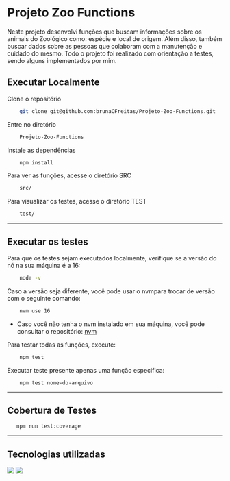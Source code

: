 # Projeto Zoo Functions

Neste projeto desenvolvi funções que buscam informações sobre os animais do Zoológico como: espécie e local de origem. Além disso, também buscar dados sobre as pessoas que colaboram com a manutenção e cuidado do mesmo. Todo o projeto foi realizado com orientação a testes, sendo alguns implementados por mim.

## Executar Localmente

Clone o repositório

```bash
    git clone git@github.com:brunaCFreitas/Projeto-Zoo-Functions.git
```
Entre no diretório

```bash
    Projeto-Zoo-Functions
```

Instale as dependências

```bash
    npm install
```

Para ver as funções, acesse o diretório SRC

```bash
    src/
```

Para visualizar os testes, acesse o diretório TEST

```bash
    test/
```
<hr>

## Executar os testes

Para que os testes sejam executados localmente, verifique se a versão do nó na sua máquina é a 16:

```bash
    node -v
```

Caso a versão seja diferente, você pode usar o nvmpara trocar de versão com o seguinte comando:

```bash
    nvm use 16
```
* Caso você não tenha o nvm instalado em sua máquina, você pode consultar o repositório: [nvm](https://github.com/nvm-sh/nvm?tab=readme-ov-file)

Para testar todas as funções, execute:

```bash
    npm test
```

Executar teste presente apenas uma função especifica:

```bash
    npm test nome-do-arquivo
```
<hr>

## Cobertura de Testes

```bash
   npm run test:coverage
```

<hr>

## Tecnologias utilizadas
 
  <img src="https://img.shields.io/badge/JavaScript-F7DF1E?style=for-the-badge&logo=javascript&logoColor=black">
  <img src="https://img.shields.io/badge/Jest-323330?style=for-the-badge&logo=Jest&logoColor=white">
